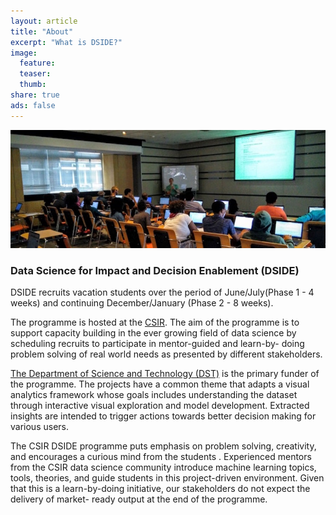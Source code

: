 ```yaml
---
layout: article
title: "About"
excerpt: "What is DSIDE?"
image:
  feature:
  teaser:
  thumb:
share: true
ads: false
---
```

![DSIDE Workshop](/images/dside2wide.jpg)

### Data Science for Impact and Decision Enablement (DSIDE)

DSIDE recruits vacation students over the period of June/July(Phase 1 - 4 weeks) and continuing December/January (Phase 2 - 8 weeks).

The programme is hosted at the [CSIR](http://www.csir.co.za). The aim of the programme is to support capacity building in the ever growing field of data science by scheduling recruits to participate in mentor-guided and learn-by- doing problem solving of real world needs as presented by different stakeholders.

[The Department of Science and Technology (DST)](http://www.dst.gov.za) is the primary funder of the programme.
The projects have a common theme that adapts a visual analytics framework whose goals  includes understanding the dataset through interactive visual exploration and model  development. Extracted insights are intended to trigger actions towards better decision  making for various users.

The CSIR DSIDE programme puts emphasis on problem solving, creativity, and encourages a curious mind from the  students . Experienced mentors from the CSIR data science community introduce machine  learning topics, tools, theories, and guide students in this project-driven environment. Given  that this is a learn-by-doing initiative, our stakeholders do not expect the delivery of market- ready output at the end of the programme.
